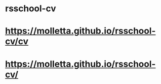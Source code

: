 # rsschool-cv
# https://molletta.github.io/rsschool-cv/cv
# https://molletta.github.io/rsschool-cv/
